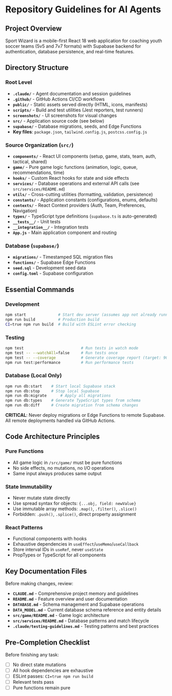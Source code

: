 # Repository Guidelines for AI Agents

## Project Overview
Sport Wizard is a mobile-first React 18 web application for coaching youth soccer teams (5v5 and 7v7 formats) with Supabase backend for authentication, database persistence, and real-time features.

## Directory Structure

### Root Level
- **`.claude/`** - Agent documentation and session guidelines
- **`.github/`** - GitHub Actions CI/CD workflows
- **`public/`** - Static assets served directly (HTML, icons, manifests)
- **`scripts/`** - Build and test utilities (Jest reporters, test runners)
- **`screenshots/`** - UI screenshots for visual changes
- **`src/`** - Application source code (see below)
- **`supabase/`** - Database migrations, seeds, and Edge Functions
- **Key files**: `package.json`, `tailwind.config.js`, `postcss.config.js`

### Source Organization (`src/`)
- **`components/`** - React UI components (setup, game, stats, team, auth, tactical, shared)
- **`game/`** - Pure game logic functions (animation, logic, queue, recommendations, time)
- **`hooks/`** - Custom React hooks for state and side effects
- **`services/`** - Database operations and external API calls (see `src/services/README.md`)
- **`utils/`** - Cross-cutting utilities (formatting, validation, persistence)
- **`constants/`** - Application constants (configurations, enums, defaults)
- **`contexts/`** - React Context providers (Auth, Team, Preferences, Navigation)
- **`types/`** - TypeScript type definitions (`supabase.ts` is auto-generated)
- **`__tests__/`** - Unit tests
- **`__integration__/`** - Integration tests
- **`App.js`** - Main application component and routing

### Database (`supabase/`)
- **`migrations/`** - Timestamped SQL migration files
- **`functions/`** - Supabase Edge Functions
- **`seed.sql`** - Development seed data
- **`config.toml`** - Supabase configuration

## Essential Commands

### Development
```bash
npm start              # Start dev server (assumes app not already running)
npm run build          # Production build
CI=true npm run build  # Build with ESLint error checking
```

### Testing
```bash
npm test                         # Run tests in watch mode
npm test -- --watchAll=false     # Run tests once
npm test -- --coverage           # Generate coverage report (target: 90%+)
npm run test:performance         # Run performance tests
```

### Database (Local Only)
```bash
npm run db:start    # Start local Supabase stack
npm run db:stop     # Stop local Supabase
npm run db:migrate      # Apply all migrations
npm run db:types    # Generate TypeScript types from schema
npm run db:diff     # Create migration from schema changes
```

**CRITICAL**: Never deploy migrations or Edge Functions to remote Supabase. All remote deployments handled via GitHub Actions.

## Code Architecture Principles

### Pure Functions
- All game logic in `/src/game/` must be pure functions
- No side effects, no mutations, no I/O operations
- Same input always produces same output

### State Immutability
- Never mutate state directly
- Use spread syntax for objects: `{...obj, field: newValue}`
- Use immutable array methods: `.map()`, `.filter()`, `.slice()`
- Forbidden: `.push()`, `.splice()`, direct property assignment

### React Patterns
- Functional components with hooks
- Exhaustive dependencies in `useEffect`/`useMemo`/`useCallback`
- Store interval IDs in `useRef`, never `useState`
- PropTypes or TypeScript for all components

## Key Documentation Files

Before making changes, review:
- **`CLAUDE.md`** - Comprehensive project memory and guidelines
- **`README.md`** - Feature overview and user documentation
- **`DATABASE.md`** - Schema management and Supabase operations
- **`DATA_MODEL.md`** - Current database schema reference and entity details
- **`src/game/README.md`** - Game logic architecture
- **`src/services/README.md`** - Database patterns and match lifecycle
- **`.claude/testing-guidelines.md`** - Testing patterns and best practices

## Pre-Completion Checklist

Before finishing any task:
- [ ] No direct state mutations
- [ ] All hook dependencies are exhaustive
- [ ] ESLint passes: `CI=true npm run build`
- [ ] Relevant tests pass
- [ ] Pure functions remain pure
